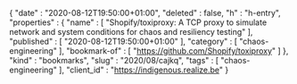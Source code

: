 {
  "date" : "2020-08-12T19:50:00+01:00",
  "deleted" : false,
  "h" : "h-entry",
  "properties" : {
    "name" : [ "Shopify/toxiproxy: A TCP proxy to simulate network and system conditions for chaos and resiliency testing" ],
    "published" : [ "2020-08-12T19:50:00+01:00" ],
    "category" : [ "chaos-engineering" ],
    "bookmark-of" : [ "https://github.com/Shopify/toxiproxy" ]
  },
  "kind" : "bookmarks",
  "slug" : "2020/08/cajkq",
  "tags" : [ "chaos-engineering" ],
  "client_id" : "https://indigenous.realize.be"
}
